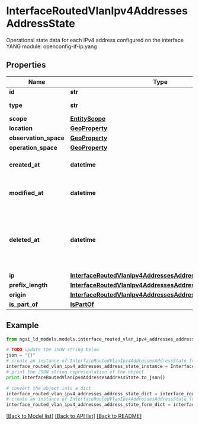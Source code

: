 # InterfaceRoutedVlanIpv4AddressesAddressState

Operational state data for each IPv4 address configured on the interface  YANG module: openconfig-if-ip.yang 

## Properties

Name | Type | Description | Notes
------------ | ------------- | ------------- | -------------
**id** | **str** | Entity id.  | [optional] 
**type** | **str** | NGSI-LD Entity identifier. It has to be InterfaceRoutedVlanIpv4AddressesAddressState. | [default to 'InterfaceRoutedVlanIpv4AddressesAddressState']
**scope** | [**EntityScope**](EntityScope.md) |  | [optional] 
**location** | [**GeoProperty**](GeoProperty.md) |  | [optional] 
**observation_space** | [**GeoProperty**](GeoProperty.md) |  | [optional] 
**operation_space** | [**GeoProperty**](GeoProperty.md) |  | [optional] 
**created_at** | **datetime** | Is defined as the temporal Property at which the Entity, Property or Relationship was entered into an NGSI-LD system.  | [optional] [readonly] 
**modified_at** | **datetime** | Is defined as the temporal Property at which the Entity, Property or Relationship was last modified in an NGSI-LD system, e.g. in order to correct a previously entered incorrect value.  | [optional] [readonly] 
**deleted_at** | **datetime** | Is defined as the temporal Property at which the Entity, Property or Relationship was deleted from an NGSI-LD system.  Entity deletion timestamp. See clause 4.8 It is only used in notifications reporting deletions and in the Temporal Representation of Entities (clause 4.5.6), Properties (clause 4.5.7), Relationships (clause 4.5.8) and LanguageProperties (clause 5.2.32).  | [optional] [readonly] 
**ip** | [**InterfaceRoutedVlanIpv4AddressesAddressStateIp**](InterfaceRoutedVlanIpv4AddressesAddressStateIp.md) |  | [optional] 
**prefix_length** | [**InterfaceRoutedVlanIpv4AddressesAddressStatePrefixLength**](InterfaceRoutedVlanIpv4AddressesAddressStatePrefixLength.md) |  | [optional] 
**origin** | [**InterfaceRoutedVlanIpv4AddressesAddressStateOrigin**](InterfaceRoutedVlanIpv4AddressesAddressStateOrigin.md) |  | [optional] 
**is_part_of** | [**IsPartOf**](IsPartOf.md) |  | 

## Example

```python
from ngsi_ld_models.models.interface_routed_vlan_ipv4_addresses_address_state import InterfaceRoutedVlanIpv4AddressesAddressState

# TODO update the JSON string below
json = "{}"
# create an instance of InterfaceRoutedVlanIpv4AddressesAddressState from a JSON string
interface_routed_vlan_ipv4_addresses_address_state_instance = InterfaceRoutedVlanIpv4AddressesAddressState.from_json(json)
# print the JSON string representation of the object
print InterfaceRoutedVlanIpv4AddressesAddressState.to_json()

# convert the object into a dict
interface_routed_vlan_ipv4_addresses_address_state_dict = interface_routed_vlan_ipv4_addresses_address_state_instance.to_dict()
# create an instance of InterfaceRoutedVlanIpv4AddressesAddressState from a dict
interface_routed_vlan_ipv4_addresses_address_state_form_dict = interface_routed_vlan_ipv4_addresses_address_state.from_dict(interface_routed_vlan_ipv4_addresses_address_state_dict)
```
[[Back to Model list]](../README.md#documentation-for-models) [[Back to API list]](../README.md#documentation-for-api-endpoints) [[Back to README]](../README.md)


